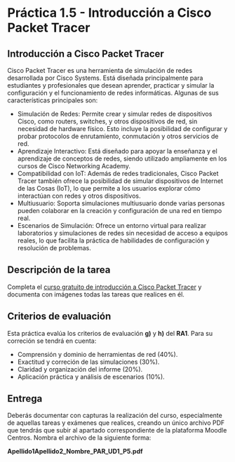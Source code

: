 # Práctica 1.5 - Introducción a Cisco Packet Tracer

## Introducción a Cisco Packet Tracer

Cisco Packet Tracer es una herramienta de simulación de redes desarrollada por Cisco Systems. Está diseñada principalmente para estudiantes y profesionales que desean aprender, practicar y simular la configuración y el funcionamiento de redes informáticas. Algunas de sus características principales son:

- Simulación de Redes: Permite crear y simular redes de dispositivos Cisco, como routers, switches, y otros dispositivos de red, sin necesidad de hardware físico. Esto incluye la posibilidad de configurar y probar protocolos de enrutamiento, conmutación y otros servicios de red.
- Aprendizaje Interactivo: Está diseñado para apoyar la enseñanza y el aprendizaje de conceptos de redes, siendo utilizado ampliamente en los cursos de Cisco Networking Academy.
- Compatibilidad con IoT: Además de redes tradicionales, Cisco Packet Tracer también ofrece la posibilidad de simular dispositivos de Internet de las Cosas (IoT), lo que permite a los usuarios explorar cómo interactúan con redes y otros dispositivos.
- Multiusuario: Soporta simulaciones multiusuario donde varias personas pueden colaborar en la creación y configuración de una red en tiempo real.
- Escenarios de Simulación: Ofrece un entorno virtual para realizar laboratorios y simulaciones de redes sin necesidad de acceso a equipos reales, lo que facilita la práctica de habilidades de configuración y resolución de problemas.

## Descripción de la tarea

Completa el [curso gratuito de introducción a Cisco Packet Tracer](https://www.netacad.com/es/courses/getting-started-cisco-packet-tracer?courseLang=es-XL) y documenta con imágenes todas las tareas que realices en él.

## Criterios de evaluación

Esta práctica evalúa los criterios de evaluación **g)** y **h)** del **RA1**. Para su correción se tendrá en cuenta:

- Comprensión y dominio de herramientas de red (40%).
- Exactitud y correción de las simulaciones (30%).
- Claridad y organización del informe (20%).
- Aplicación práctica y análisis de escenarios (10%).

## Entrega

Deberás documentar con capturas la realización del curso, especialmente de aquellas tareas y exámenes que realices, creando un único archivo PDF que tendrás que subir al apartado correspondiente de la plataforma Moodle Centros. Nombra el archivo de la siguiente forma:

**Apellido1Apellido2_Nombre_PAR_UD1_P5.pdf**